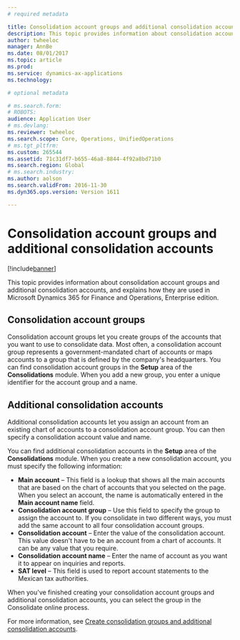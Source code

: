 ```yaml
---
# required metadata

title: Consolidation account groups and additional consolidation accounts
description: This topic provides information about consolidation account groups and additional consolidation accounts, and explains how they are used in Microsoft Dynamics 365 for Finance and Operations, Enterprise edition.
author: twheeloc
manager: AnnBe
ms.date: 08/01/2017
ms.topic: article
ms.prod: 
ms.service: dynamics-ax-applications
ms.technology: 

# optional metadata

# ms.search.form: 
# ROBOTS: 
audience: Application User
# ms.devlang: 
ms.reviewer: twheeloc
ms.search.scope: Core, Operations, UnifiedOperations
# ms.tgt_pltfrm: 
ms.custom: 265544
ms.assetid: 71c31df7-b655-46a8-8844-4f92a8bd71b0
ms.search.region: Global
# ms.search.industry: 
ms.author: aolson
ms.search.validFrom: 2016-11-30
ms.dyn365.ops.version: Version 1611

---
```


# Consolidation account groups and additional consolidation accounts

[!include[banner](../includes/banner.md)]


This topic provides information about consolidation account groups and additional consolidation accounts, and explains how they are used in Microsoft Dynamics 365 for Finance and Operations, Enterprise edition.

Consolidation account groups
----------------------------

Consolidation account groups let you create groups of the accounts that you want to use to consolidate data. Most often, a consolidation account group represents a government-mandated chart of accounts or maps accounts to a group that is defined by the company's headquarters. You can find consolidation account groups in the **Setup** area of the **Consolidations** module. When you add a new group, you enter a unique identifier for the account group and a name.

## Additional consolidation accounts
Additional consolidation accounts let you assign an account from an existing chart of accounts to a consolidation account group. You can then specify a consolidation account value and name. 

You can find additional consolidation accounts in the **Setup** area of the **Consolidations** module. When you create a new consolidation account, you must specify the following information:

-   **Main account** – This field is a lookup that shows all the main accounts that are based on the chart of accounts that you selected on the page. When you select an account, the name is automatically entered in the **Main account name** field.
-   **Consolidation account group** – Use this field to specify the group to assign the account to. If you consolidate in two different ways, you must add the same account to all four consolidation account groups.
-   **Consolidation account** – Enter the value of the consolidation account. This value doesn't have to be an account from a chart of accounts. It can be any value that you require.
-   **Consolidation account name** – Enter the name of account as you want it to appear on inquiries and reports.
-   **SAT level** – This field is used to report account statements to the Mexican tax authorities. 

When you've finished creating your consolidation account groups and additional consolidation accounts, you can select the group in the Consolidate online process.


For more information, see [Create consolidation groups and additional consolidation accounts](create-consolidation-groups.md). 



